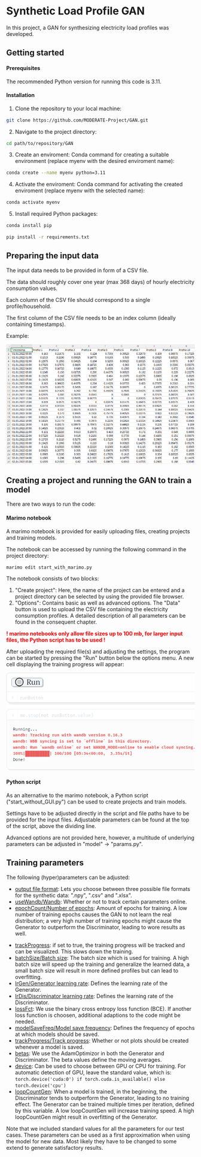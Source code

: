 
# Synthetic Load Profile GAN

In this project, a GAN for synthesizing electricity load profiles was developed.



## Getting started

#### Prerequisites

The recommended Python version for running this code is 3.11.

#### Installation

1) Clone the repository to your local machine:

```sh
git clone https://github.com/MODERATE-Project/GAN.git
```

2) Navigate to the project directory:

```sh
cd path/to/repository/GAN
```

3) Create an enviroment:
    Conda command for creating a suitable environment (replace myenv with the desired enviroment name):

```sh
conda create --name myenv python=3.11
```

4) Activate the enviroment:
    Conda command for activating the created enviroment (replace myenv with the selected name):

```sh
conda activate myenv
```

5) Install required Python packages:

```sh
conda install pip
```

```sh
pip install -r requirements.txt
```



## Preparing the input data

The input data needs to be provided in form of a CSV file.

The data should roughly cover one year (max 368 days) of hourly electricity consumption values.

Each column of the CSV file should correspond to a single profile/household.

The first column of the CSV file needs to be an index column (ideally containing timestamps).

Example:

![Example_CSV_structure](/readme/Example_CSV_structure.png)



## Creating a project and running the GAN to train a model

There are two ways to run the code:

#### Marimo notebook

A marimo notebook is provided for easily uploading files, creating projects and training models.

The notebook can be accessed by running the following command in the project directory:

```sh
marimo edit start_with_marimo.py
```

The notebook consists of two blocks:

1. "Create project": Here, the name of the project can be entered and a project directory can be selected by using the provided file browser.
2. "Options": Contains basic as well as advanced options. The "Data" button is used to upload the CSV file containing the electricity consumption profiles. A detailed description of all parameters can be found in the consequent chapter.

<span style='color:red'>**! marimo notebooks only allow file sizes up to 100 mb, for larger input files, the Python script has to be used !**</span>

After uploading the required file(s) and adjusting the settings, the program can be started by pressing the "Run" button below the options menu. A new cell displaying the training progress will appear:

![Marimo_Run](/readme/Marimo_Run.png)

#### Python script

As an alternative to the marimo notebook, a Python script ("start_without_GUI.py") can be used to create projects and train models.

Settings have to be adjusted directly in the script and file paths have to be provided for the input files. Adjustable parameters can be found at the top of the script, above the dividing line.

Advanced options are not provided here, however, a multitude of underlying parameters can be adjusted in "model" → "params.py".



## Training parameters

The following (hyper)parameters can be adjusted:

* <ins>output file format</ins>: Lets you choose between three possible file formats for the synthetic data: ".npy", ".csv" and ".xlsx".
* <ins>useWandb/Wandb</ins>: Whether or not to track certain parameters online.
* <ins>epochCount/Number of epochs</ins>: Amount of epochs for training. A low number of training epochs causes the GAN to not learn the real distribution; a very high number of training epochs might cause the Generator to outperform the Discriminator, leading to wore results as well.

- <ins>trackProgress</ins>: if set to true, the training progress will be tracked and can be visualized. This slows down the training.
- <ins>batchSize/Batch size</ins>: The batch size which is used for training. A high batch size will speed up the training and generalize the learned data, a small batch size will result in more defined profiles but can lead to overfitting.
- <ins>lrGen/Generator learning rate</ins>: Defines the learning rate of the Generator.
- <ins>lrDis/Discriminator learning rate</ins>: Defines the learning rate of the Discriminator.
- <ins>lossFct</ins>: We use the binary cross entropy loss function (BCE). If another loss function is choosen, additional adaptions to the code might be needed.
- <ins>modelSaveFreq/Model save frequency</ins>: Defines the frequency of epochs at which models should be saved.
- <ins>trackProgress/Track progress</ins>: Whether or not plots should be created whenever a model is saved.
- <ins>betas</ins>: We use the AdamOptimizor in both the Generator and Discriminator. The beta values define the moving averages.
- <ins>device</ins>: Can be used to choose between GPU or CPU for training. For automatic detection of GPU, leave the standard value, which is: ```torch.device('cuda:0') if torch.cuda.is_available() else torch.device('cpu')```
- <ins>loopCountGen</ins>: When a model is trained, in the beginning, the Discriminator tends to outperform the Generator, leading to no training effect. The Generator can be trained multiple times per iteration, defined by this variable. A low loopCountGen will increase training speed. A high loopCountGen might result in overfitting of the Generator.

Note that we included standard values for all the parameters for our test cases. These parameters can be used as a first approximation when using the model for new data. Most likely they have to be changed to some extend to generate satisfactory results.
